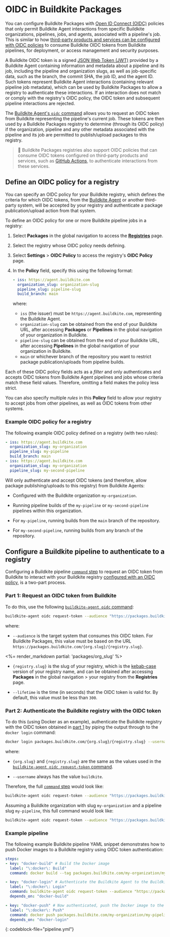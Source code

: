 # OIDC in Buildkite Packages

You can configure Buildkite Packages with [Open ID Connect (OIDC)](https://openid.net/developers/how-connect-works/) policies that only permit Buildkite Agent interactions from specific Buildkite organizations, pipelines, jobs, and agents, associated with a pipeline's job. This is similar to how [third-party products and services can be configured with OIDC policies](/docs/pipelines/security/oidc) to consume Buildkite OIDC tokens from Buildkite pipelines, for deployment, or access management and security purposes.

A Buildkite OIDC token is a signed [JSON Web Token (JWT)](https://jwt.io/) provided by a Buildkite Agent containing information and metadata about a pipeline and its job, including the pipeline and organization slugs, as well as job-specific data, such as the branch, the commit SHA, the job ID, and the agent ID. Such tokens represent Buildkite Agent interactions (containing relevant pipeline job metadata), which can be used by Buildkite Packages to allow a registry to authenticate these interactions. If an interaction does not match or comply with the registry's OIDC policy, the OIDC token and subsequent pipeline interactions are rejected.

The [Buildkite Agent's `oidc` command](/docs/agent/v3/cli-oidc) allows you to request an OIDC token from Buildkite representing the pipeline's current job. These tokens are then used by a Buildkite Packages registry to determine (through its OIDC policy) if the organization, pipeline and any other metadata associated with the pipeline and its job are permitted to publish/upload packages to this registry.

> 📘
> Buildkite Packages registries also support OIDC policies that can consume OIDC tokens configured on third-party products and services, such as [GitHub Actions](https://github.com/features/actions), to authenticate interactions from these services.

## Define an OIDC policy for a registry

You can specify an OIDC policy for your Buildkite registry, which defines the criteria for which OIDC tokens, from the [Buildkite Agent](/docs/agent/v3/cli-oidc) or another third-party system, will be accepted by your registry and authenticate a package publication/upload action from that system.

To define an OIDC policy for one or more Buildkite pipeline jobs in a registry:

1. Select **Packages** in the global navigation to access the [**Registries**](https://buildkite.com/organizations/~/packages) page.

1. Select the registry whose OIDC policy needs defining.

1. Select **Settings** > **OIDC Policy** to access the registry's **OIDC Policy** page.

1. In the **Policy** field, specify this using the following format:

    ```yaml
    - iss: https://agent.buildkite.com
      organization_slug: organization-slug
      pipeline_slug: pipeline-slug
      build_branch: main
    ```

    where:
    * `iss` (the issuer) must be `https://agent.buildkite.com`, representing the Buildkite Agent.
    * `organization-slug` can be obtained from the end of your Buildkite URL, after accessing **Packages** or **Pipelines** in the global navigation of your organization in Buildkite.
    * `pipeline-slug` can be obtained from the end of your Buildkite URL, after accessing **Pipelines** in the global navigation of your organization in Buildkite.
    * `main` or whichever branch of the repository you want to restrict package publication/uploads from pipeline builds.

Each of these OIDC policy fields acts as a _filter_ and only authenticates and accepts OIDC tokens from Buildkite Agent pipelines and jobs whose criteria match these field values. Therefore, omitting a field makes the policy less strict.

You can also specify multiple _rules_ in this **Policy** field to allow your registry to accept jobs from other pipelines, as well as OIDC tokens from other systems.

### Example OIDC policy for a registry

The following example OIDC policy defined on a registry (with two rules):

```yaml
- iss: https://agent.buildkite.com
  organization_slug: my-organization
  pipeline_slug: my-pipeline
  build_branch: main
- iss: https://agent.buildkite.com
  organization_slug: my-organization
  pipeline_slug: my-second-pipeline
```

Will only authenticate and accept OIDC tokens (and therefore, allow package publishing/uploads to this registry) from Buildkite Agents:

- Configured with the Buildkite organization `my-organization`.

- Running pipeline builds of the `my-pipeline` or `my-second-pipeline` pipelines within this organization.

- For `my-pipeline`, running builds from the `main` branch of the repository.

- For `my-second-pipeline`, running builds from any branch of the repository.

## Configure a Buildkite pipeline to authenticate to a registry

Configuring a Buildkite pipeline [`command` step](/docs/pipelines/command-step) to request an OIDC token from Buildkite to interact with your Buildkite registry [configured with an OIDC policy](#define-an-oidc-policy-for-a-registry), is a two-part process.

### Part 1: Request an OIDC token from Buildkite

To do this, use the following [`buildkite-agent oidc` command](/docs/agent/v3/cli-oidc):

```bash
buildkite-agent oidc request-token --audience "https://packages.buildkite.com/{org.slug}/{registry.slug}" --lifetime 300
```

where:

- `--audience` is the target system that consumes this OIDC token. For Buildkite Packages, this value must be based on the URL `https://packages.buildkite.com/{org.slug}/{registry.slug}`.

<%= render_markdown partial: 'packages/org_slug' %>

- `{registry.slug}` is the slug of your registry, which is the [kebab-case](https://en.wikipedia.org/wiki/Letter_case#Kebab_case) version of your registry name, and can be obtained after accessing **Packages** in the global navigation > your registry from the **Registries** page.

- `--lifetime` is the time (in seconds) that the OIDC token is valid for. By default, this value must be less than `300`.

### Part 2: Authenticate the Buildkite registry with the OIDC token

To do this (using Docker as an example), authenticate the Buildkite registry with the OIDC token obtained in [part 1](#configure-a-buildkite-pipeline-to-authenticate-to-a-registry-part-1-request-an-oidc-token-from-buildkite) by piping the output through to the `docker login` command:

```bash
docker login packages.buildkite.com/{org.slug}/{registry.slug} --username buildkite --password-stdin
```

where:

- `{org.slug}` and `{registry.slug}` are the same as the values used in the [`buildkite-agent oidc request-token` command](#configure-a-buildkite-pipeline-to-authenticate-to-a-registry-part-1-request-an-oidc-token-from-buildkite).

- `--username` always has the value `buildkite`.

Therefore, the full [`command` step](/docs/pipelines/command-step) would look like:

```bash
buildkite-agent oidc request-token --audience "https://packages.buildkite.com/{org.slug}/{registry.slug}" --lifetime 300 | docker login packages.buildkite.com/{org.slug}/{registry.slug} --username buildkite --password-stdin
```

Assuming a Buildkite organization with slug `my-organization` and a pipeline slug `my-pipeline`, this full command would look like:

```bash
buildkite-agent oidc request-token --audience "https://packages.buildkite.com/my-organization/my-pipeline" --lifetime 300 | docker login packages.buildkite.com/my-organization/my-pipeline --username buildkite --password-stdin
```

### Example pipeline

The following example Buildkite pipeline YAML snippet demonstrates how to push Docker images to a Buildkite registry using OIDC token authentication:

```yml
steps:
- key: "docker-build" # Build the Docker image
  label: "\:docker\: Build"
  command: docker build --tag packages.buildkite.com/my-organization/my-pipeline/my-image:latest .

- key: "docker-login" # Authenticate the Buildkite Agent to the Buildkite Packages registry using an OIDC token
  label: "\:docker\: Login"
  command: buildkite-agent oidc request-token --audience "https://packages.buildkite.com/my-organization/my-pipeline" --lifetime 300 | docker login packages.buildkite.com/my-organization/my-pipeline --username buildkite --password-stdin
  depends_on: "docker-build"

- key: "docker-push" # Now authenticated, push the Docker image to the registry
  label: "\:docker\: Push"
  command: docker push packages.buildkite.com/my-organization/my-pipeline/my-pipeline/my-image:latest
  depends_on: "docker-login"

```
{: codeblock-file="pipeline.yml"}
